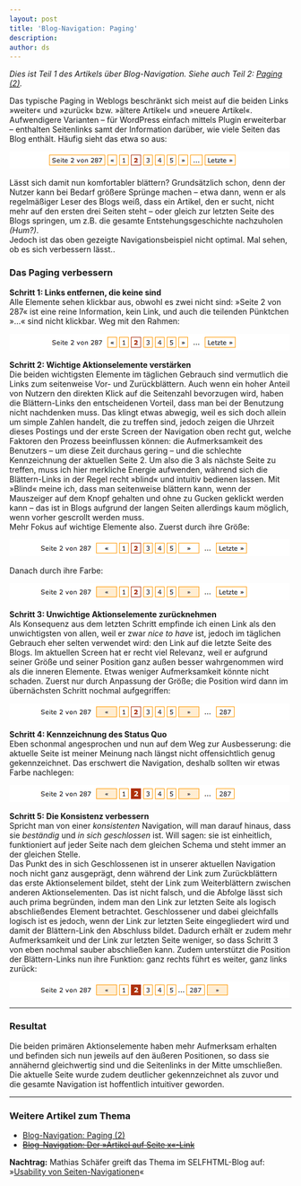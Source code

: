 ```yaml
---
layout: post
title: 'Blog-Navigation: Paging'
description:
author: ds
---
```



*Dies ist Teil 1 des Artikels über Blog-Navigation. Siehe auch Teil 2: [Paging (2)](http://blog.decaf.de/2008/01/31/blog-navigation-paging-2).*

Das typische Paging in Weblogs beschränkt sich meist auf die beiden Links »weiter« und »zurück« bzw. »ältere Artikel« und »neuere Artikel«. Aufwendigere Varianten – für WordPress einfach mittels Plugin erweiterbar – enthalten Seitenlinks samt der Information darüber, wie viele Seiten das Blog enthält. Häufig sieht das etwa so aus:

![Navigation 1](/content/images/2015/02/navigation_01.png)

Lässt sich damit nun komfortabler blättern? Grundsätzlich schon, denn der Nutzer kann bei Bedarf größere Sprünge machen – etwa dann, wenn er als regelmäßiger Leser des Blogs weiß, dass ein Artikel, den er sucht, nicht mehr auf den ersten drei Seiten steht – oder gleich zur letzten Seite des Blogs springen, um z.B. die gesamte Entstehungsgeschichte nachzuholen *(Hum?)*.  
 Jedoch ist das oben gezeigte Navigationsbeispiel nicht optimal. Mal sehen, ob es sich verbessern lässt..

### Das Paging verbessern

**Schritt 1: Links entfernen, die keine sind**  
 Alle Elemente sehen klickbar aus, obwohl es zwei nicht sind: »Seite 2 von 287« ist eine reine Information, kein Link, und auch die teilenden Pünktchen »…« sind nicht klickbar. Weg mit den Rahmen:

![Navigation 2](/content/images/2015/02/navigation_02.png)

**Schritt 2: Wichtige Aktionselemente verstärken**  
 Die beiden wichtigsten Elemente im täglichen Gebrauch sind vermutlich die Links zum seitenweise Vor- und Zurückblättern. Auch wenn ein hoher Anteil von Nutzern den direkten Klick auf die Seitenzahl bevorzugen wird, haben die Blättern-Links den entscheidenen Vorteil, dass man bei der Benutzung nicht nachdenken muss. Das klingt etwas abwegig, weil es sich doch allein um simple Zahlen handelt, die zu treffen sind, jedoch zeigen die Uhrzeit dieses Postings und der erste Screen der Navigation oben recht gut, welche Faktoren den Prozess beeinflussen können: die Aufmerksamkeit des Benutzers – um diese Zeit durchaus gering – und die schlechte Kennzeichnung der aktuellen Seite 2. Um also die 3 als nächste Seite zu treffen, muss ich hier merkliche Energie aufwenden, während sich die Blättern-Links in der Regel recht »blind« und intuitiv bedienen lassen. Mit »Blind« meine ich, dass man seitenweise blättern kann, wenn der Mauszeiger auf dem Knopf gehalten und ohne zu Gucken geklickt werden kann – das ist in Blogs aufgrund der langen Seiten allerdings kaum möglich, wenn vorher gescrollt werden muss.  
 Mehr Fokus auf wichtige Elemente also. Zuerst durch ihre Größe:

![Navigation 3](/content/images/2015/02/navigation_03.png)

Danach durch ihre Farbe:

![Navigation 4](/content/images/2015/02/navigation_04.png)

**Schritt 3: Unwichtige Aktionselemente zurücknehmen**  
 Als Konsequenz aus dem letzten Schritt empfinde ich einen Link als den unwichtigsten von allen, weil er zwar *nice to have* ist, jedoch im täglichen Gebrauch eher selten verwendet wird: den Link auf die letzte Seite des Blogs. Im aktuellen Screen hat er recht viel Relevanz, weil er aufgrund seiner Größe und seiner Position ganz außen besser wahrgenommen wird als die inneren Elemente. Etwas weniger Aufmerksamkeit könnte nicht schaden. Zuerst nur durch Anpassung der Größe; die Position wird dann im übernächsten Schritt nochmal aufgegriffen:

![Navigation 5](/content/images/2015/02/navigation_05.png)

**Schritt 4: Kennzeichnung des Status Quo**  
 Eben schonmal angesprochen und nun auf dem Weg zur Ausbesserung: die aktuelle Seite ist meiner Meinung nach längst nicht offensichtlich genug gekennzeichnet. Das erschwert die Navigation, deshalb sollten wir etwas Farbe nachlegen:

![Navigation 6](/content/images/2015/02/navigation_06.png)

**Schritt 5: Die Konsistenz verbessern**  
 Spricht man von einer *konsistenten* Navigation, will man darauf hinaus, dass sie *beständig* und *in sich geschlossen* ist. Will sagen: sie ist einheitlich, funktioniert auf jeder Seite nach dem gleichen Schema und steht immer an der gleichen Stelle.  
 Das Punkt des in sich Geschlossenen ist in unserer aktuellen Navigation noch nicht ganz ausgeprägt, denn während der Link zum Zurückblättern das erste Aktionselement bildet, steht der Link zum Weiterblättern zwischen anderen Aktionselementen. Das ist nicht falsch, und die Abfolge lässt sich auch prima begründen, indem man den Link zur letzten Seite als logisch abschließendes Element betrachtet. Geschlossener und dabei gleichfalls logisch ist es jedoch, wenn der Link zur letzten Seite eingegliedert wird und damit der Blättern-Link den Abschluss bildet. Dadurch erhält er zudem mehr Aufmerksamkeit und der Link zur letzten Seite weniger, so dass Schritt 3 von eben nochmal sauber abschließen kann. Zudem unterstützt die Position der Blättern-Links nun ihre Funktion: ganz rechts führt es weiter, ganz links zurück:

![Navigation 7](/content/images/2015/02/navigation_07.png)

---

### Resultat

Die beiden primären Aktionselemente haben mehr Aufmerksam erhalten und befinden sich nun jeweils auf den äußeren Positionen, so dass sie annähernd gleichwertig sind und die Seitenlinks in der Mitte umschließen. Die aktuelle Seite wurde zudem deutlicher gekennzeichnet als zuvor und die gesamte Navigation ist hoffentlich intuitiver geworden.

---

### Weitere Artikel zum Thema

- [Blog-Navigation: Paging (2)](http://blog.decaf.de/2008/01/31/blog-navigation-paging-2)
- ~~[Blog-Navigation: Der »Artikel auf Seite x«-Link](http://blog.decaf.de/2007/04/blog-navigation-the-entries-on-page-x-link)~~

**Nachtrag:** Mathias Schäfer greift das Thema im SELFHTML-Blog auf: »[Usability von Seiten-Navigationen](http://aktuell.de.selfhtml.org/weblog/seitennavigation)«


